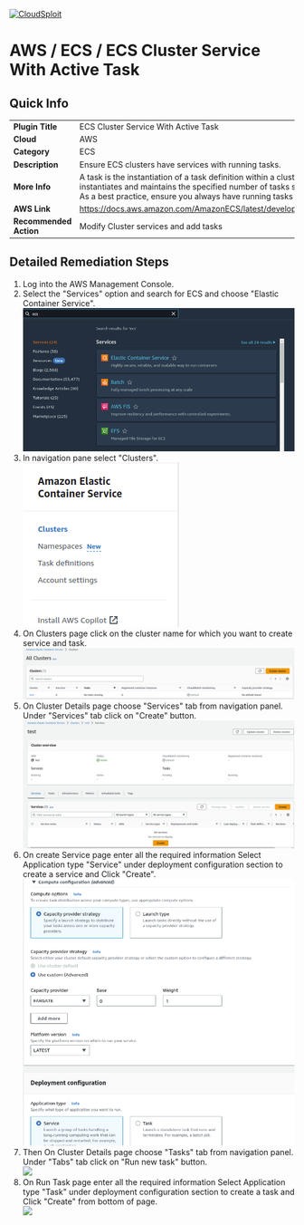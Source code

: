 [![CloudSploit](https://cloudsploit.com/img/logo-new-big-text-100.png "CloudSploit")](https://cloudsploit.com)

# AWS / ECS / ECS Cluster Service With Active Task

## Quick Info

| | |
|-|-|
| **Plugin Title** | ECS Cluster Service With Active Task |
| **Cloud** | AWS |
| **Category** | ECS |
| **Description** | Ensure ECS clusters have services with running tasks. |
| **More Info** | A task is the instantiation of a task definition within a cluster. Amazon ECS service instantiates and maintains the specified number of tasks simultaneously in a cluster. As a best practice, ensure you always have running tasks in a cluster.|
| **AWS Link** | https://docs.aws.amazon.com/AmazonECS/latest/developerguide/ecs_services.html |
| **Recommended Action** | Modify Cluster services and add tasks |

## Detailed Remediation Steps
1. Log into the AWS Management Console.
2. Select the "Services" option and search for ECS and choose "Elastic Container Service". </br> <img src="/resources/aws/ecs/ecs-cluster-active-service/step2.png"/>
3. In navigation pane select "Clusters".</br> <img src="/resources/aws/ecs/ecs-cluster-active-service/step3.png"/>
4. On Clusters page click on the cluster name for which you want to create service and task.  </br> <img src="/resources/aws/ecs/ecs-cluster-active-service/step4.png"/>
5. On Cluster Details page choose "Services" tab from navigation panel. Under "Services" tab click on "Create" button. </br> <img src="/resources/aws/ecs/ecs-cluster-active-service/step5.png"/>
6. On create Service page enter all the required information Select Application type "Service" under deployment configuration section to create a service and Click "Create".</br> <img src="/resources/aws/ecs/ecs-cluster-active-service/step6.png"/>
7. Then On Cluster Details page choose "Tasks" tab from navigation panel. Under "Tabs" tab click on "Run new task" button.</br> <img src="/resources/aws/ecs/ecs-cluster-active-service/step7.png"/>
8. On Run Task page enter all the required information Select Application type "Task" under deployment configuration section to create a task and Click "Create" from bottom of page.</br><img src="/resources/aws/ecs/ecs-cluster-active-service/step8.png"/>